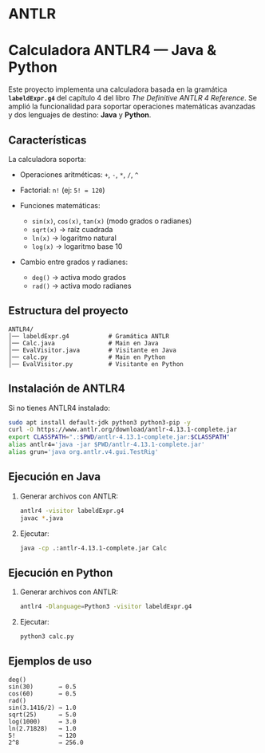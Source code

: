# ANTLR
# Calculadora ANTLR4 — Java & Python

Este proyecto implementa una calculadora basada en la gramática **`labeldExpr.g4`** del capítulo 4 del libro *The Definitive ANTLR 4 Reference*.
Se amplió la funcionalidad para soportar operaciones matemáticas avanzadas y dos lenguajes de destino: **Java** y **Python**.

## Características

La calculadora soporta:

* Operaciones aritméticas: `+`, `-`, `*`, `/`, `^`
* Factorial: `n!` (ej: `5! = 120`)
* Funciones matemáticas:

  * `sin(x)`, `cos(x)`, `tan(x)` (modo grados o radianes)
  * `sqrt(x)` → raíz cuadrada
  * `ln(x)` → logaritmo natural
  * `log(x)` → logaritmo base 10
* Cambio entre grados y radianes:

  * `deg()` → activa modo grados
  * `rad()` → activa modo radianes

## Estructura del proyecto

```
ANTLR4/
│── labeldExpr.g4           # Gramática ANTLR
│── Calc.java               # Main en Java
│── EvalVisitor.java        # Visitante en Java
│── calc.py                 # Main en Python
│── EvalVisitor.py          # Visitante en Python
```

## Instalación de ANTLR4

Si no tienes ANTLR4 instalado:

```bash
sudo apt install default-jdk python3 python3-pip -y
curl -O https://www.antlr.org/download/antlr-4.13.1-complete.jar
export CLASSPATH=".:$PWD/antlr-4.13.1-complete.jar:$CLASSPATH"
alias antlr4='java -jar $PWD/antlr-4.13.1-complete.jar'
alias grun='java org.antlr.v4.gui.TestRig'
```

## Ejecución en **Java**

1. Generar archivos con ANTLR:

   ```bash
   antlr4 -visitor labeldExpr.g4
   javac *.java
   ```
2. Ejecutar:

   ```bash
   java -cp .:antlr-4.13.1-complete.jar Calc
   ```
   
## Ejecución en **Python**

1. Generar archivos con ANTLR:

   ```bash
   antlr4 -Dlanguage=Python3 -visitor labeldExpr.g4
   ```
2. Ejecutar:

   ```bash
   python3 calc.py
   ```
   
## Ejemplos de uso

```
deg()
sin(30)       → 0.5
cos(60)       → 0.5
rad()
sin(3.1416/2) → 1.0
sqrt(25)      → 5.0
log(1000)     → 3.0
ln(2.71828)   → 1.0
5!            → 120
2^8           → 256.0
```
